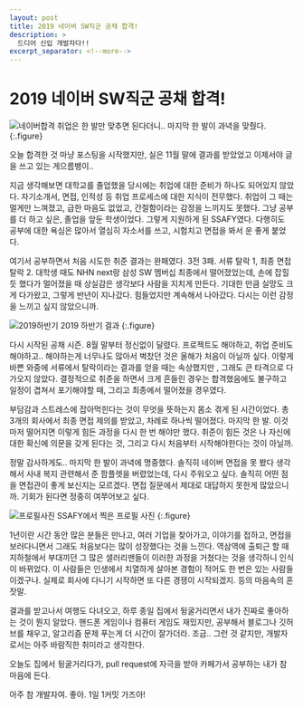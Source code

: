 ```yaml
---
layout: post
title: 2019 네이버 SW직군 공채 합격!
description: >
  드디어 신입 개발자다!!
excerpt_separator: <!--more-->
---
```


<!--more-->

# 2019 네이버 SW직군 공채 합격!

![네이버합격](https://user-images.githubusercontent.com/27988544/70629413-4c93f780-1c6d-11ea-8266-477f74695731.PNG)
취업은 한 발만 맞추면 된다더니.. 마지막 한 발이 과녁을 맞췄다.
{:.figure}

오늘 합격한 것 마냥 포스팅을 시작했지만, 실은 11월 말에 결과를 받았었고 이제서야 글을 쓰고 있는 게으름뱅이..

지금 생각해보면 대학교를 졸업했을 당시에는 취업에 대한 준비가 하나도 되어있지 않았다. 자기소개서, 면접, 인적성 등 취업 프로세스에 대한 지식이 전무했다. 취업이 그 때는 멀게만 느껴졌고, 급한 마음도 없었고, 간절함이라는 감정을 느끼지도 못했다. 그냥 공부를 더 하고 싶은, 졸업을 앞둔 학생이었다. 그렇게 지원하게 된 SSAFY였다. 다행히도 공부에 대한 욕심은 많아서 열심히 자소서를 쓰고, 시험치고 면접을 봐서 운 좋게 붙었다.

여기서 공부하면서 처음 시도한 취준 결과는 완패였다. 3전 3패. 서류 탈락 1, 최종 면접 탈락 2. 대학생 때도 NHN next랑 삼성 SW 멤버십 최종에서 떨어졌었는데, 손에 잡힐 듯 했다가 멀어졌을 때 상실감은 생각보다 사람을 지치게 만든다. 기대한 만큼 실망도 크게 다가왔고, 그렇게 반년이 지나갔다. 힘들었지만 계속해서 나아갔다. 다시는 이런 감정을 느끼고 싶지 않았으니까.

![2019하반기](https://user-images.githubusercontent.com/27988544/70639066-43128b80-1c7d-11ea-9c3f-140684666013.PNG)
2019 하반기 결과
{:.figure}

다시 시작된 공채 시즌. 8월 말부터 정신없이 달렸다. 프로젝트도 해야하고, 취업 준비도 해야하고.. 해야하는게 너무나도 많아서 벅찼던 것은 올해가 처음이 아닐까 싶다. 이렇게 바쁜 와중에 서류에서 탈락이라는 결과를 얻을 때는 속상했지만 , 그래도 큰 타격으로 다가오지 않았다. 결정적으로 취준을 하면서 크게 흔들린 경우는 합격했음에도 불구하고 일정이 겹쳐서 포기해야할 때, 그리고 최종에서 떨어졌을 경우였다.

부담감과 스트레스에 잡아먹힌다는 것이 무엇을 뜻하는지 몸소 겪게 된 시간이었다. 총 3개의 회사에서 최종 면접 제의를 받았고, 차례로 하나씩 떨어졌다. 마지막 한 발. 이것마저 떨어지면 이렇게 힘든 과정을 다시 한 번 해야만 했다. 취준이 힘든 것은 나 자신에 대한 확신에 의문을 갖게 된다는 것, 그리고 다시 처음부터 시작해야한다는 것이 아닐까.

정말 감사하게도.. 마지막 한 발이 과녁에 명중했다. 솔직히 네이버 면접을 못 봤다 생각해서 사내 복지 관련해서 준 팜플렛을 버렸었는데, 다시 주워오고 싶다. 솔직히 어떤 점을 면접관이 좋게 보신지는 모르겠다. 면접 질문에서 제대로 대답하지 못한게 많았으니까. 기회가 된다면 정중히 여쭈어보고 싶다.

![프로필사진](https://user-images.githubusercontent.com/27988544/70647321-08641f80-1c8c-11ea-8f27-94295d1ade04.PNG)
SSAFY에서 찍은 프로필 사진
{:.figure}

1년이란 시간 동안 많은 분들은 만나고, 여러 기업을 찾아가고, 이야기를 접하고, 면접을 보러다니면서 그래도 처음보다는 많이 성장했다는 것을 느낀다. 역삼역에 출퇴근 할 때 지하철에서 부대끼던 그 많은 샐러리맨들이 이러한 과정을 거쳤다는 것을 생각하니 인식이 바뀌었다. 이 사람들은 인생에서 치열하게 살아본 경험이 적어도 한 번은 있는 사람들이겠구나. 실제로 회사에 다니기 시작하면 또 다른 경쟁이 시작되겠지. 등의 마음속의 혼잣말.

결과를 받고나서 여행도 다녀오고, 하루 종일 집에서 뒹굴거리면서 내가 진짜로 좋아하는 것이 뭔지 알았다. 핸드폰 게임이나 컴퓨터 게임도 재밌지만, 공부해서 블로그나 깃허브를 채우고, 알고리즘 문제 푸는게 더 시간이 잘가더라. 조금.. 그런 것 같지만, 개발자로서는 아주 바람직한 취미라고 생각한다.

오늘도 집에서 뒹굴거리다가, pull request에 자극을 받아 카페가서 공부하는 내가 참 마음에 든다.

아주 참 개발자여. 좋아. 1일 1커밋 가즈아!